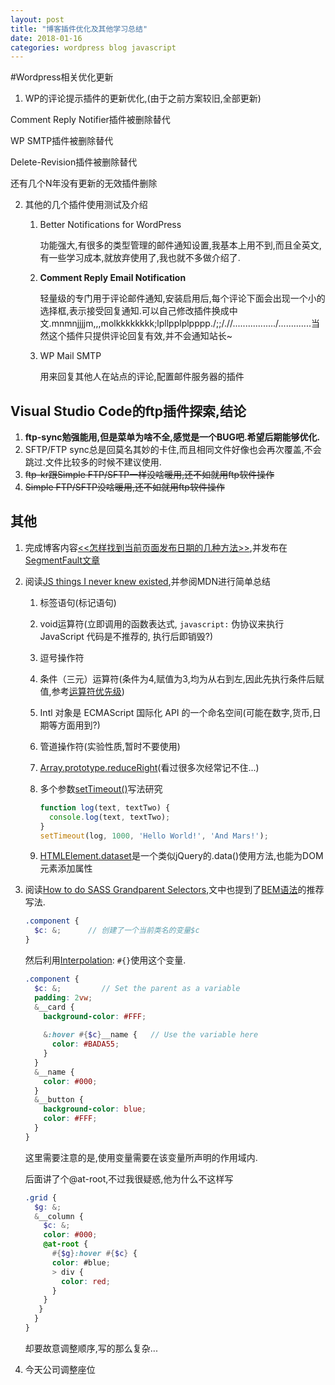 ```yaml
---
layout: post
title: "博客插件优化及其他学习总结"
date: 2018-01-16
categories: wordpress blog javascript
---
```


#Wordpress相关优化更新
1. WP的评论提示插件的更新优化,(由于之前方案较旧,全部更新)

  Comment Reply Notifier插件被删除替代

  WP SMTP插件被删除替代

  Delete-Revision插件被删除替代

  还有几个N年没有更新的无效插件删除

2. 其他的几个插件使用测试及介绍
   1. Better Notifications for WordPress

      功能强大,有很多的类型管理的邮件通知设置,我基本上用不到,而且全英文,有一些学习成本,就放弃使用了,我也就不多做介绍了.

   2. **Comment Reply Email Notification**

      轻量级的专门用于评论邮件通知,安装启用后,每个评论下面会出现一个小的选择框,表示接受回复通知.可以自己修改插件换成中文.mnmnjjjjm,,,molkkkkkkkk;lpllpplplpppp./;;/.//................./.............当然这个插件只提供评论回复有效,并不会通知站长~

   3. WP Mail SMTP

      用来回复其他人在站点的评论,配置邮件服务器的插件

## Visual Studio Code的ftp插件探索,结论

1. **ftp-sync勉强能用,但是菜单为啥不全,感觉是一个BUG吧.希望后期能够优化.**
2. SFTP/FTP sync总是回莫名其妙的卡住,而且相同文件好像也会再次覆盖,不会跳过.文件比较多的时候不建议使用.
3. ~~ftp-kr跟Simple FTP/SFTP一样没啥暖用,还不如就用ftp软件操作~~
4. ~~Simple FTP/SFTP没啥暖用,还不如就用ftp软件操作~~

## 其他

1. 完成博客内容[<<怎样找到当前页面发布日期的几种方法>>](http://www.whidy.net/the-way-to-find-the-publish-date-of-any-web-content.html),并发布在[SegmentFault文章](https://segmentfault.com/a/1190000012858269)

2. 阅读[JS things I never knew existed](https://air.ghost.io/js-things-i-never-knew-existed/),并参阅MDN进行简单总结

   1. 标签语句(标记语句)

   2. void运算符(立即调用的函数表达式, `javascript:` 伪协议来执行 JavaScript 代码是不推荐的, 执行后即销毁?)

   3. 逗号操作符

   4. 条件（三元）运算符(条件为4,赋值为3,均为从右到左,因此先执行条件后赋值,参考[运算符优先级](https://developer.mozilla.org/zh-CN/docs/Web/JavaScript/Reference/Operators/Operator_Precedence))

   5. Intl 对象是 ECMAScript 国际化 API 的一个命名空间(可能在数字,货币,日期等方面用到?)

   6. 管道操作符(实验性质,暂时不要使用)

   7. [Array.prototype.reduceRight](https://developer.mozilla.org/zh-CN/docs/Web/JavaScript/Reference/Global_Objects/Array/ReduceRight)(看过很多次经常记不住...)

   8. 多个参数[setTimeout()](https://developer.mozilla.org/zh-CN/docs/Web/API/Window/setTimeout)写法研究

      ```javascript
      function log(text, textTwo) {
        console.log(text, textTwo);
      }
      setTimeout(log, 1000, 'Hello World!', 'And Mars!');
      ```

   9. [HTMLElement.dataset](https://developer.mozilla.org/zh-CN/docs/Web/API/HTMLElement/dataset)是一个类似jQuery的.data()使用方法,也能为DOM元素添加属性

3. 阅读[How to do SASS Grandparent Selectors](https://medium.com/@jakobud/how-to-do-sass-grandparent-selectors-b8666dcaf961),文中也提到了[BEM语法](http://getbem.com/)的推荐写法.

   ```scss
   .component {
     $c: &;      // 创建了一个当前类名的变量$c
   }
   ```

   然后利用[Interpolation](http://sass-lang.com/documentation/file.SASS_REFERENCE.html#interpolation_): `#{}`使用这个变量.

   ```scss
   .component {
     $c: &;         // Set the parent as a variable
     padding: 2vw;
     &__card {
       background-color: #FFF;
       
       &:hover #{$c}__name {   // Use the variable here
         color: #BADA55;
       }
     }
     &__name {
       color: #000;
     }
     &__button {
       background-color: blue;
       color: #FFF;
     }
   }
   ```

   这里需要注意的是,使用变量需要在该变量所声明的作用域内.

   后面讲了个@at-root,不过我很疑惑,他为什么不这样写

   ```scss
   .grid {
     $g: &;
     &__column {
       $c: &;
       color: #000;
       @at-root {
         #{$g}:hover #{$c} {
         color: #blue;
         > div {
           color: red;
         }
       }
      }
     }
   }
   ```

   却要故意调整顺序,写的那么复杂...

4. 今天公司调整座位